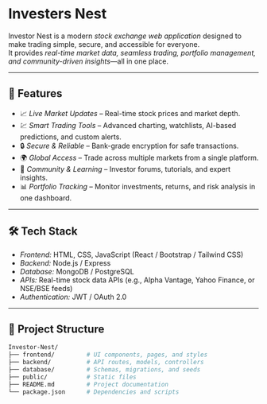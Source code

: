 # Investers Nest

Investor Nest is a modern *stock exchange web application* designed to make trading simple, secure, and accessible for everyone.  
It provides *real-time market data, seamless trading, portfolio management, and community-driven insights*—all in one place.  

---

## 🚀 Features

- 📈 *Live Market Updates* – Real-time stock prices and market depth.  
- 💹 *Smart Trading Tools* – Advanced charting, watchlists, AI-based predictions, and custom alerts.  
- 🔒 *Secure & Reliable* – Bank-grade encryption for safe transactions.  
- 🌍 *Global Access* – Trade across multiple markets from a single platform.  
- 🤝 *Community & Learning* – Investor forums, tutorials, and expert insights.  
- 📊 *Portfolio Tracking* – Monitor investments, returns, and risk analysis in one dashboard.  

---

## 🛠 Tech Stack

- *Frontend:* HTML, CSS, JavaScript (React / Bootstrap / Tailwind CSS)  
- *Backend:* Node.js / Express  
- *Database:* MongoDB / PostgreSQL  
- *APIs:* Real-time stock data APIs (e.g., Alpha Vantage, Yahoo Finance, or NSE/BSE feeds)  
- *Authentication:* JWT / OAuth 2.0  

---

## 📂 Project Structure

```bash
Investor-Nest/
├── frontend/         # UI components, pages, and styles
├── backend/          # API routes, models, controllers
├── database/         # Schemas, migrations, and seeds
├── public/           # Static files
├── README.md         # Project documentation
└── package.json      # Dependencies and scripts

